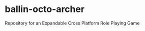 ballin-octo-archer
==================

Repository for an Expandable Cross Platform Role Playing Game